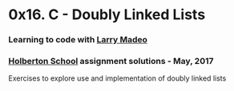 # 0x16. C - Doubly Linked Lists

### Learning to code with [Larry Madeo](https://twitter.com/larmalade)

### [Holberton School](https://www.holbertonschool.com) assignment solutions - May, 2017

Exercises to explore use and implementation of doubly linked lists
